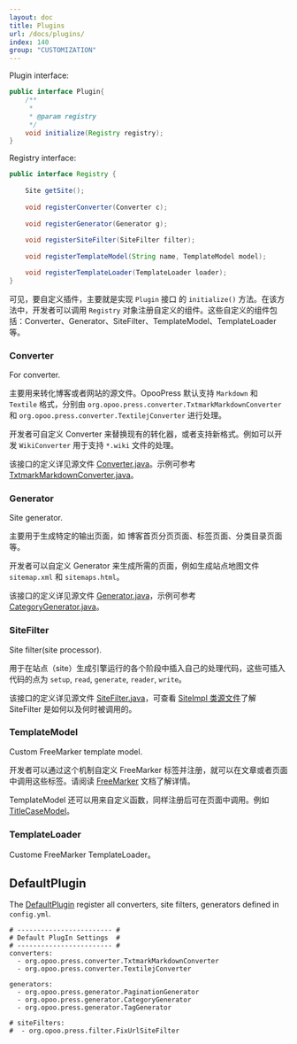 ```yaml
---
layout: doc
title: Plugins
url: /docs/plugins/
index: 140
group: "CUSTOMIZATION"
---
```


Plugin interface:
~~~java
public interface Plugin{	
	/**
	 * 
	 * @param registry
	 */
	void initialize(Registry registry);
}
~~~

Registry interface:
~~~java
public interface Registry {
	
	Site getSite();
	
	void registerConverter(Converter c);
	
	void registerGenerator(Generator g);
	
	void registerSiteFilter(SiteFilter filter);
	
	void registerTemplateModel(String name, TemplateModel model);

	void registerTemplateLoader(TemplateLoader loader);
}
~~~

可见，要自定义插件，主要就是实现 `Plugin` 接口 的 `initialize()` 方法。在该方法中，开发者可以调用 `Registry` 对象注册自定义的组件。这些自定义的组件包括：Converter、Generator、SiteFilter、TemplateModel、TemplateLoader 等。

### Converter
For converter.

主要用来转化博客或者网站的源文件。OpooPress 默认支持 `Markdown` 和 `Textile` 格式，分别由 `org.opoo.press.converter.TxtmarkMarkdownConverter` 和 `org.opoo.press.converter.TextilejConverter` 进行处理。

开发者可自定义 Converter 来替换现有的转化器，或者支持新格式。例如可以开发 `WikiConverter` 用于支持 `*.wiki` 文件的处理。

该接口的定义详见源文件 [Converter.java](https://github.com/opoo/opoopress/blob/master/core/src/main/java/org/opoo/press/Converter.java)。示例可参考 [TxtmarkMarkdownConverter.java](https://github.com/opoo/opoopress/blob/master/core/src/main/java/org/opoo/press/converter/TxtmarkMarkdownConverter.java)。

### Generator
Site generator.

主要用于生成特定的输出页面，如 博客首页分页页面、标签页面、分类目录页面等。

开发者可以自定义 Generator 来生成所需的页面，例如生成站点地图文件 `sitemap.xml` 和 `sitemaps.html`。

该接口的定义详见源文件 [Generator.java](https://github.com/opoo/opoopress/blob/master/core/src/main/java/org/opoo/press/Generator.java)，示例可参考 [CategoryGenerator.java](https://github.com/opoo/opoopress/blob/master/core/src/main/java/org/opoo/press/generator/CategoryGenerator.java)。

### SiteFilter
Site filter(site processor).

用于在站点（site）生成引擎运行的各个阶段中插入自己的处理代码，这些可插入代码的点为 `setup`, `read`, `generate`, `reader`, `write`。

该接口的定义详见源文件 [SiteFilter.java](https://github.com/opoo/opoopress/blob/master/core/src/main/java/org/opoo/press/SiteFilter.java)，可查看 [SiteImpl 类源文件](https://github.com/opoo/opoopress/blob/master/core/src/main/java/org/opoo/press/impl/SiteImpl.java)了解 SiteFilter 是如何以及何时被调用的。


### TemplateModel
Custom FreeMarker template model.

开发者可以通过这个机制自定义 FreeMarker 标签并注册，就可以在文章或者页面中调用这些标签。请阅读 [FreeMarker](http://freemarker.org/) 文档了解详情。

TemplateModel 还可以用来自定义函数，同样注册后可在页面中调用。例如 [TitleCaseModel](https://github.com/opoo/opoopress/blob/master/core/src/main/java/org/opoo/press/template/TitleCaseModel.java)。

### TemplateLoader

Custome FreeMarker TemplateLoader。


## DefaultPlugin

The [DefaultPlugin](https://github.com/opoo/opoopress/blob/master/core/src/main/java/org/opoo/press/plugin/DefaultPlugin.java) register all converters, site filters, generators defined in `config.yml`.
~~~
# ------------------------ #
# Default PlugIn Settings  #
# ------------------------ #
converters:
  - org.opoo.press.converter.TxtmarkMarkdownConverter
  - org.opoo.press.converter.TextilejConverter

generators:
  - org.opoo.press.generator.PaginationGenerator
  - org.opoo.press.generator.CategoryGenerator
  - org.opoo.press.generator.TagGenerator
  
# siteFilters:
#  - org.opoo.press.filter.FixUrlSiteFilter
~~~
